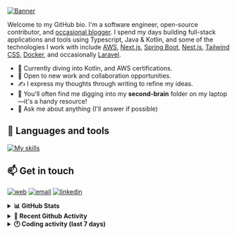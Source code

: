[![Banner](https://raw.githubusercontent.com/wilfriedago/wilfriedago/main/assets/1.png)][website]

Welcome to my GitHub bio. I'm a software engineer, open-source contributor, and [occasional blogger][blog]. I spend my days building full-stack applications and tools using Typescript, Java & Kotlin, and some of the technologies I work with include [AWS](https://aws.amazon.com/fr/), [Next.js](https://nextjs.org/), [Spring Boot](https://spring.io/projects/spring-boot), [Nest.js](https://nestjs.com/), [Tailwind CSS](https://github.com/tailwindlabs/tailwindcss), [Docker](https://www.docker.com/), and occasionally [Laravel](https://laravel.com/).

- 🔭 Currently diving into Kotlin, and AWS certifications.
- 👯 Open to new work and collaboration opportunities.
- ✍️ I express my thoughts through writing to refine my ideas.
- 🧠 You'll often find me digging into my **second-brain** folder on my laptop—it's a handy resource!
- 💬 Ask me about anything (I'll answer if possible)

## 🎨 Languages and tools

[![My skills](https://skillicons.dev/icons?i=typescript,js,nodejs,nest,java,kotlin,spring,python,fastapi,django,aws,docker,vscode,idea,tailwind&perline=15)](https://wilfriedago.dev/about#skills)

## 📫 Get in touch
[![web](https://img.shields.io/badge/WEBSITE-12100E?logo=google-earth&color=282A36)][website]
[![email](https://img.shields.io/badge/MAIL-12100E?logo=mailgun&color=282A36)][mail]
[![linkedin](https://img.shields.io/badge/LINKEDIN-12100E?logo=linkedin&color=282A36)][linkedin]


<details>
  <summary><b>📊 GitHub Stats</b></summary>
	<br/>
	<p align="left">
		<img width="49.5%" src="https://github-readme-stats.vercel.app/api?username=wilfriedago&show_icons=true&count_private=true&title_color=10b981&icon_color=10b981&theme=react&hide_border=true&rank_icon=github" />
		<img width="49.5%" src="https://streak-stats.demolab.com/?user=wilfriedago&hide_border=true&theme=react&ring=10b981&fire=fff&currStreakNum=fff&sideLabels=10b981&currStreakLabel=10b981&sideNums=fff" />
	</p>
</details>

<details>
  <summary><b>📅 Recent Github Activity</b></summary>
	<br>

<!--RECENT_ACTIVITY:last_update-->
Last Updated: Monday, February 10th, 2025, 4:18:07 AM
<!--RECENT_ACTIVITY:last_update_end-->

<!--RECENT_ACTIVITY:start-->
1. ⭐ Starred [timlrx/contentlayer2](https://github.com/timlrx/contentlayer2)<br>
2. 🔱 Forked [wilfriedago/deep-research](https://github.com/wilfriedago/deep-research) from [dzhng/deep-research](https://github.com/dzhng/deep-research)<br>
3. ⭐ Starred [dzhng/deep-research](https://github.com/dzhng/deep-research)<br>
4. ⭐ Starred [thewh1teagle/kokoro-onnx](https://github.com/thewh1teagle/kokoro-onnx)<br>
5. 🔱 Forked [wilfriedago/pientaa-arch-demo](https://github.com/wilfriedago/pientaa-arch-demo) from [pientaa/arch-demo](https://github.com/pientaa/arch-demo)<br>
<!--RECENT_ACTIVITY:end-->
</details>

<details>
  <summary><b>🕐 Coding activity (last 7 days)</b></summary>
	<br>

<!--START_SECTION:waka-->

```python
Total Time: 43 hrs 22 mins

TypeScript        12 hrs 47 mins  ███████▒░░░░░░░░░░░░░░░░░   29.08 %
Java              9 hrs 38 mins   █████▒░░░░░░░░░░░░░░░░░░░   21.92 %
XML               4 hrs 40 mins   ██▓░░░░░░░░░░░░░░░░░░░░░░   10.64 %
SQL               3 hrs 12 mins   █▓░░░░░░░░░░░░░░░░░░░░░░░   07.30 %
JavaScript        1 hr 57 mins    █░░░░░░░░░░░░░░░░░░░░░░░░   04.44 %
CSS               1 hr 8 mins     ▓░░░░░░░░░░░░░░░░░░░░░░░░   02.58 %
Other             35 mins         ▒░░░░░░░░░░░░░░░░░░░░░░░░   01.36 %
```

<!--END_SECTION:waka-->
</details>

[website]: https://wilfriedago.dev
[linkedin]: https://linkedin.com/in/wilfriedago
[blog]: https://wilfriedago.dev/blog
[mail]: mailto:me@wilfriedago.dev
